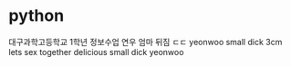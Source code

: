 # python
대구과학고등학교 1학년 정보수업
연우 엄마 뒤짐 ㄷㄷ
yeonwoo small dick 3cm
lets sex together delicious small dick yeonwoo
